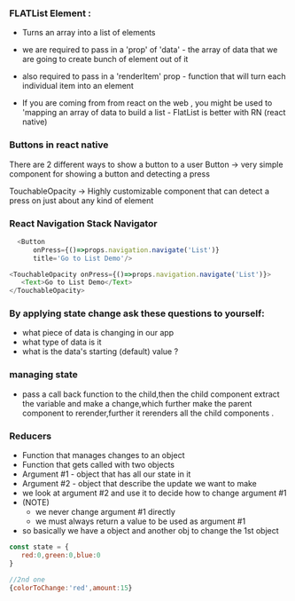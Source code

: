 
### FLATList Element :

- Turns an array into a list of elements
- we are required to pass in a 'prop' of 'data' - the array of data that we are going
to create bunch of element out of it

- also required to pass in a 'renderItem' prop - function that will turn each individual item into an
element

- If you are coming from from react on the web , you might be used to 'mapping an array of data to build a list -
FlatList is better with RN (react native)


### Buttons in react native
There are 2 different ways to show a button to a user
Button -> very simple component for showing a button and detecting a press

TouchableOpacity -> Highly customizable component that can detect a press  on just
about any kind of element

### React Navigation Stack Navigator
```js
  <Button
      onPress={()=>props.navigation.navigate('List')}
      title='Go to List Demo'/>

<TouchableOpacity onPress={()=>props.navigation.navigate('List')}>
   <Text>Go to List Demo</Text>
</TouchableOpacity> 
```

### By applying state change ask these questions to yourself:
- what piece of data is changing in our app
- what type of data is it
- what is the data's starting (default) value ?


### managing state
- pass a call back function to the child,then the child component extract the variable and make a change,which further make the parent component to rerender,further it rerenders all the child components .


### Reducers

- Function that manages changes to an object
- Function that gets called with two objects
- Argument #1 - object that has all our state in it
- Argument #2 - object that describe the update we want to make
- we look at argument #2 and use it to decide how to change argument #1
- (NOTE)
   - we never change argument #1 directly
   - we must always return a value to be used as argument #1
- so basically we have a object and another obj to change the 1st object
```js
const state = {
   red:0,green:0,blue:0
}

//2nd one
{colorToChange:'red',amount:15}

```